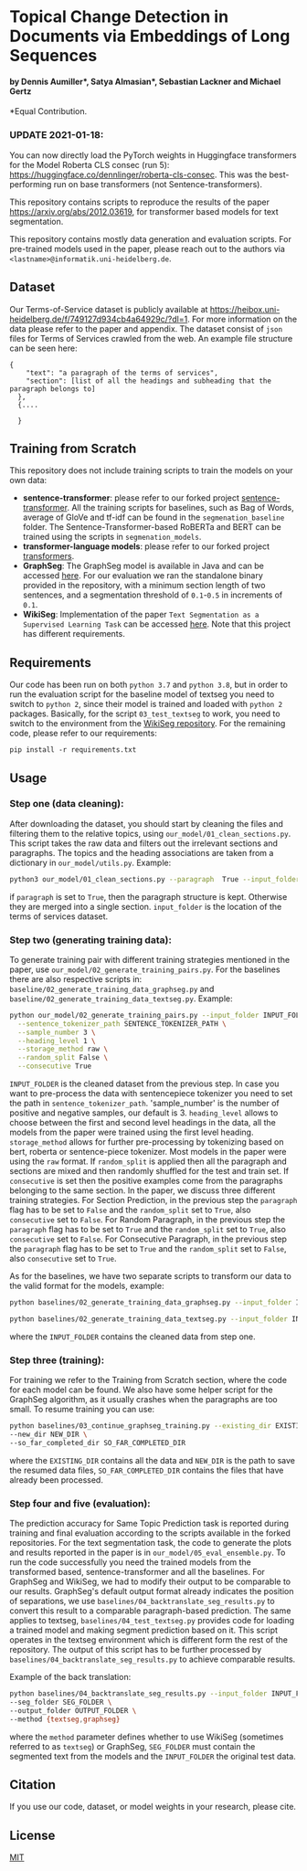 # Topical Change Detection in Documents via Embeddings of Long Sequences
#### by Dennis Aumiller*, Satya Almasian*, Sebastian Lackner and Michael Gertz
*Equal Contribution.

### UPDATE 2021-01-18:
You can now directly load the PyTorch weights in Huggingface transformers for the Model Roberta CLS consec (run 5): https://huggingface.co/dennlinger/roberta-cls-consec. This was the best-performing run on base transformers (not Sentence-transformers).

This repository contains scripts to reproduce the results of the paper https://arxiv.org/abs/2012.03619, for transformer based models for text segmentation. 

This repository contains mostly data generation and evaluation scripts. For pre-trained models used in the paper, please reach out to the authors via `<lastname>@informatik.uni-heidelberg.de`.

## Dataset
Our Terms-of-Service dataset is publicly available at https://heibox.uni-heidelberg.de/f/749127d934cb4a64929c/?dl=1. 
For more information on the data please refer to the paper and appendix. 
The dataset consist of `json` files for Terms of Services crawled from the web. 
An example file structure can be seen here: 
```
{
    "text": "a paragraph of the terms of services",
    "section": [list of all the headings and subheading that the paragraph belongs to]
  },
  {....
  
  }
```

## Training from Scratch
This repository does not include training scripts to train the models on your own data: 

* __sentence-transformer__: please refer to our forked project [sentence-transformer](https://github.com/dennlinger/sentence-transformers). 
All the training scripts for baselines, such as Bag of Words, average of GloVe and tf-idf can be found in the `segmenation_baseline` folder. 
The Sentence-Transformer-based RoBERTa and BERT can be trained using the scripts in `segmenation_models`.
* __transformer-language models__: please refer to our forked project [transformers](https://github.com/dennlinger/transformers).
* __GraphSeg__: The GraphSeg model is available in Java and can be accessed [here](https://bitbucket.org/gg42554/graphseg/src/master/).
For our evaluation we ran the standalone binary provided in the repository, with a minimum section length of two sentences,
and a segmentation threshold of `0.1`-`0.5` in increments of `0.1`.
* __WikiSeg__: Implementation of the paper `Text Segmentation as a Supervised Learning Task` 
can be accessed [here](https://github.com/koomri/text-segmentation). Note that this project has different requirements.


## Requirements
Our code has been run on both `python 3.7` and `python 3.8`,
but in order to run the evaluation script for the baseline model of textseg you need to switch to `python 2`, 
since their model is trained and loaded with `python 2` packages. 
Basically, for the script `03_test_textseg` to work, you need to switch to the environment 
from the [WikiSeg repository](https://github.com/koomri/text-segmentation).
For the remaining code, please refer to our requirements: 
```
pip install -r requirements.txt
```

## Usage
### Step one (data cleaning): 

After downloading the dataset, you should start by cleaning the files and filtering them to the relative topics, 
using `our_model/01_clean_sections.py`. This script takes the raw data and filters out the irrelevant sections and paragraphs.
The topics and the heading associations are taken from a dictionary in `our_model/utils.py`. Example:
```bash
python3 our_model/01_clean_sections.py --paragraph  True --input_folder INPUT_FOLDER --output_folder OUTPUT_FOLDER                   
```
if `paragraph` is set to `True`, then the paragraph structure is kept. Otherwise they are merged into a single section. 
`input_folder` is the location of the terms of services dataset.

### Step two (generating training data): 
To generate training pair with different training strategies mentioned in the paper, 
use `our_model/02_generate_training_pairs.py`. For the baselines there are also respective scripts in:
`baseline/02_generate_training_data_graphseg.py` and  `baseline/02_generate_training_data_textseg.py`. 
Example:
```bash
python our_model/02_generate_training_pairs.py --input_folder INPUT_FOLDER --output_folder OUTPUT_FOLDER \
  --sentence_tokenizer_path SENTENCE_TOKENIZER_PATH \
  --sample_number 3 \
  --heading_level 1 \
  --storage_method raw \
  --random_split False \
  --consecutive True 
```
`INPUT_FOLDER` is the cleaned dataset from the previous step. 
In case you want to pre-process the data with sentencepiece tokenizer you need to set the path in `sentence_tokenizer_path`. 
'sample_number' is the number of positive and negative samples, our default is 3. 
`heading_level` allows to choose between the first and second level headings in the data, 
all the models from the paper were trained using the first level heading. 
`storage_method` allows for further pre-processing by tokenizing based on bert, roberta or sentence-piece tokenizer. 
Most models in the paper were using the `raw` format. 
If `random_split` is applied then all the paragraph and sections are mixed and then randomly shuffled for the test and train set. 
If `consecutive` is set then the positive examples come from the paragraphs belonging to the same section.
In the paper, we discuss three different training strategies. 
For Section Prediction, in the previous step the `paragraph` flag has to be set to `False` and the `random_split` set to `True`,
 also `consecutive` set to `False`. 
 For Random Paragraph, in the previous step the `paragraph` flag has to be set to `True` and the `random_split` set to `True`, 
 also `consecutive` set to `False`. 
 For Consecutive Paragraph, in the previous step the `paragraph` flag has to be set to `True` and the `random_split` set to `False`, 
 also `consecutive` set to `True`.

As for the baselines, we have two separate scripts to transform our data to the valid format for the models, example: 
```bash
python baselines/02_generate_training_data_graphseg.py --input_folder INPUT_FOLDER --output_folder OUTPUT_FOLDER
``` 

```bash
python baselines/02_generate_training_data_textseg.py --input_folder INPUT_FOLDER --output_folder OUTPUT_FOLDER --heading_level 1
```

where the `INPUT_FOLDER` contains the cleaned data from step one.

### Step three (training): 
For training we refer to the Training from Scratch section, where the code for each model can be found. 
We also have some helper script for the GraphSeg algorithm, as it usually crashes when the paragraphs are too small. 
To resume training you can use: 
```bash
python baselines/03_continue_graphseg_training.py --existing_dir EXISTING_DIR \
--new_dir NEW_DIR \
--so_far_completed_dir SO_FAR_COMPLETED_DIR
```
where the `EXISTING_DIR` contains all the data and `NEW_DIR` is the path to save the resumed data files, 
`SO_FAR_COMPLETED_DIR` contains the files that have already been processed. 

### Step four and five (evaluation): 
The prediction accuracy for Same Topic Prediction task is reported during training and final evaluation according to 
the scripts available in the forked repositories. For the text segmentation task, the code to generate the plots and 
results reported in the paper is in `our_model/05_eval_ensemble.py`. 
To run the code successfully you need the trained models from the transformed based, sentence-transformer and all the baselines.
For GraphSeg and WikiSeg, we had to modify their output to be comparable to our results. 
GraphSeg's default output format already indicates the position of separations, 
we use `baselines/04_backtranslate_seg_results.py` to convert this result to a comparable paragraph-based prediction. 
The same applies to textseg, `baselines/04_test_textseg.py` provides code for loading a trained model and making segment prediction based on it.
This script operates in the textseg environment which is different form the rest of the repository. 
The output of this script has to be further processed by `baselines/04_backtranslate_seg_results.py` to achieve comparable results.

Example of the back translation: 
```bash
python baselines/04_backtranslate_seg_results.py --input_folder INPUT_FOLDER \
--seg_folder SEG_FOLDER \
--output_folder OUTPUT_FOLDER \
--method {textseg,graphseg}
```
where the `method` parameter defines whether to use WikiSeg (sometimes referred to as `textseg`) or GraphSeg, 
`SEG_FOLDER` must contain the segmented text from the models and the `INPUT_FOLDER` the original test data.  

## Citation
If you use our code, dataset, or model weights in your research, please cite.


## License
[MIT](https://choosealicense.com/licenses/mit/)
